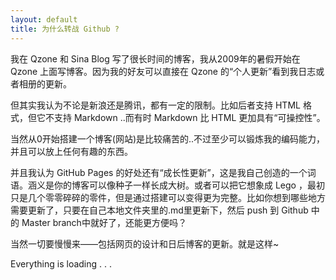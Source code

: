 ```yaml
---
layout: default
title: 为什么转战 Github ?
---
```


我在 Qzone 和 Sina Blog 写了很长时间的博客，我从2009年的暑假开始在 Qzone 上面写博客。因为我的好友可以直接在 Qzone 的“个人更新”看到我日志或者相册的更新。

但其实我认为不论是新浪还是腾讯，都有一定的限制。比如后者支持 HTML 格式，但它不支持 Markdown ..而有时 Markdown 比 HTML 更加具有“可操控性”。

当然从0开始搭建一个博客(网站)是比较痛苦的..不过至少可以锻炼我的编码能力，并且可以放上任何有趣的东西。

并且我认为 GitHub Pages 的好处还有“成长性更新”，这是我自己创造的一个词语。涵义是你的博客可以像种子一样长成大树。或者可以把它想象成 Lego ，最初只是几个零零碎碎的零件，但是通过搭建可以变得更为完整。比如你想到哪些地方需要更新了，只要在自己本地文件夹里的.md里更新下，然后 push 到 Github 中的 Master branch中就好了，还能更方便吗？

当然一切要慢慢来——包括网页的设计和日后博客的更新。就是这样~

Everything is loading . . .
